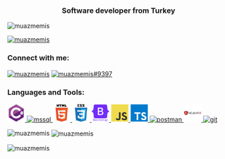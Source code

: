 <h3 align="center">Software developer from Turkey</h3>

<p align="left"> <img src="https://komarev.com/ghpvc/?username=muazmemis&label=Profile%20views&color=0e75b6&style=flat" alt="muazmemis" /> </p>

<p align="left"> <a href="https://github.com/ryo-ma/github-profile-trophy"><img src="https://github-profile-trophy.vercel.app/?username=muazmemis" alt="muazmemis" /></a> </p>

<h3 align="left">Connect with me:</h3>
<p align="left">
<a href="https://linkedin.com/in/muazmemis" target="blank"><img align="center" src="https://cdn.jsdelivr.net/npm/simple-icons@3.0.1/icons/linkedin.svg" alt="muazmemis" height="30" width="40" /></a>
<a href="https://discord.gg/muazmemis#9397" target="blank"><img align="center" src="https://cdn.jsdelivr.net/npm/simple-icons@3.0.1/icons/discord.svg" alt="muazmemis#9397" height="30" width="40" /></a>
</p>

<h3 align="left">Languages and Tools:</h3>
<p align="left"> 
<a href="https://www.w3schools.com/cs/" target="_blank"> <img src="https://raw.githubusercontent.com/devicons/devicon/master/icons/csharp/csharp-original.svg" alt="csharp" width="40" height="40"/> </a> 
<a href="https://www.microsoft.com/en-us/sql-server" target="_blank"> <img src="https://cdn.worldvectorlogo.com/logos/microsoft-sql-server.svg" alt="mssql" width="40" height="40"/> </a>
<a href="https://www.w3.org/html/" target="_blank"> <img src="https://raw.githubusercontent.com/devicons/devicon/master/icons/html5/html5-original-wordmark.svg" alt="html5" width="40" height="40"/> </a> 
<a href="https://www.w3schools.com/css/" target="_blank"> <img src="https://raw.githubusercontent.com/devicons/devicon/master/icons/css3/css3-original-wordmark.svg" alt="css3" width="40" height="40"/> </a> 
<a href="https://getbootstrap.com" target="_blank"> <img src="https://raw.githubusercontent.com/devicons/devicon/master/icons/bootstrap/bootstrap-plain-wordmark.svg" alt="bootstrap" width="40" height="40"/> </a> 
<a href="https://developer.mozilla.org/en-US/docs/Web/JavaScript" target="_blank"> <img src="https://raw.githubusercontent.com/devicons/devicon/master/icons/javascript/javascript-original.svg" alt="javascript" width="40" height="40"/> </a> 
<a href="https://www.typescriptlang.org/" target="_blank"> <img src="https://raw.githubusercontent.com/devicons/devicon/master/icons/typescript/typescript-original.svg" alt="typescript" width="40" height="40"/> </a> 
<a href="https://postman.com" target="_blank"> <img src="https://www.vectorlogo.zone/logos/getpostman/getpostman-icon.svg" alt="postman" width="40" height="40"/> </a> 
<a href="https://angular.io" target="_blank"> <img src="https://raw.githubusercontent.com/devicons/devicon/master/icons/angularjs/angularjs-original-wordmark.svg" alt="angularjs" width="40" height="40"/> </a> 
<a href="https://git-scm.com/" target="_blank"> <img src="https://www.vectorlogo.zone/logos/git-scm/git-scm-icon.svg" alt="git" width="40" height="40"/> </a> 

<p><img align="left" src="https://github-readme-stats.vercel.app/api/top-langs?username=muazmemis&show_icons=true&locale=en&layout=compact" alt="muazmemis" /></p>

<p>&nbsp;<img align="center" src="https://github-readme-stats.vercel.app/api?username=muazmemis&show_icons=true&locale=en" alt="muazmemis" /></p>

<p><img align="center" src="https://github-readme-streak-stats.herokuapp.com/?user=muazmemis&" alt="muazmemis" /></p>
